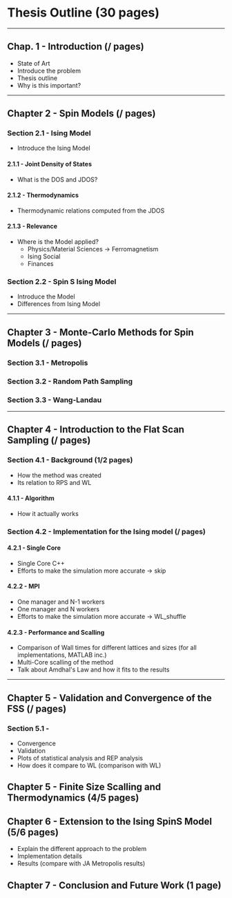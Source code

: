 # Thesis Outline (30 pages)
-----------------------------------------

## Chap. 1 - Introduction (/ pages)
* State of Art 
* Introduce the problem
* Thesis outline
* Why is this important?
-----------------------------------------

## Chapter 2 - Spin Models (/ pages)

### Section 2.1 - Ising Model
* Introduce the Ising Model

#### 2.1.1 - Joint Density of States
 * What is the DOS and JDOS?

#### 2.1.2 - Thermodynamics
 * Thermodynamic relations computed from the JDOS

#### 2.1.3 - Relevance
 * Where is the Model applied?
   * Physics/Material Sciences -> Ferromagnetism
   * Ising Social
   * Finances

### Section 2.2 - Spin S Ising Model
* Introduce the Model
* Differences from Ising Model
-----------------------------------------

## Chapter 3 - Monte-Carlo Methods for Spin Models (/ pages)

### Section 3.1 - Metropolis

### Section 3.2 - Random Path Sampling

### Section 3.3 - Wang-Landau

-----------------------------------------
## Chapter 4 - Introduction to the Flat Scan Sampling (/ pages)

### Section 4.1 - Background (1/2 pages)
* How the method was created
* Its relation to RPS and WL
#### 4.1.1 - Algorithm
* How it actually works

### Section 4.2 - Implementation for the Ising model (/ pages)

#### 4.2.1 - Single Core
* Single Core C++
* Efforts to make the simulation more accurate -> skip

#### 4.2.2 - MPI
* One manager and N-1 workers
* One manager and N workers
* Efforts to make the simulation more accurate -> WL_shuffle

#### 4.2.3 - Performance and Scalling
* Comparison of Wall times for different lattices and sizes (for all implementations, MATLAB inc.)
* Multi-Core scalling of the method
* Talk about Amdhal's Law and how it fits to the results
-----------------------------------------

## Chapter 5 - Validation and Convergence of the FSS (/ pages)

### Section 5.1 - 
* Convergence
* Validation
* Plots of statistical analysis and REP analysis
* How does it compare to WL (comparison with WL)








## Chapter 5 - Finite Size Scalling and Thermodynamics (4/5 pages)


## Chapter 6 - Extension to the Ising SpinS Model (5/6 pages)
* Explain the different approach to the problem
* Implementation details
* Results (compare with JA Metropolis results)

## Chapter 7 - Conclusion and Future Work (1 page)












